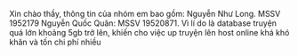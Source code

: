 Xin chào thầy, thông tin của nhóm em bao gồm:
Nguyễn Như Long. MSSV 1952179
Nguyễn Quốc Quân: MSSV 19520871.
Vì lí do là database truyện quá lớn khoảng 5gb trở lên, khiến cho việc up truyện lên host online khá khó khăn và tốn chi phí nhiều
